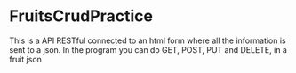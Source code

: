 # FruitsCrudPractice
 This is a API RESTful connected to an html form where all the information is sent to a json. In the program you can do GET, POST, PUT and DELETE, in a fruit json

